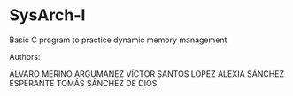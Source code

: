 # SysArch-I
Basic C program to practice dynamic memory management


Authors:

ÁLVARO MERINO ARGUMANEZ
VÍCTOR SANTOS LOPEZ 
ALEXIA SÁNCHEZ ESPERANTE 
TOMÁS SÁNCHEZ DE DIOS 
